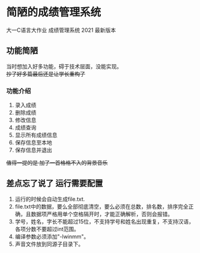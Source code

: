 # 简陋的成绩管理系统
大一C语言大作业 成绩管理系统 2021 最新版本
## 功能简陋
当时想加入好多功能，碍于技术层面，没能实现。  
~~抄了好多篇最后还是让学长重构了~~  
### 功能介绍
1. 录入成绩
2. 删除成绩
3. 修改信息
4. 成绩查询
5. 显示所有成绩信息
6. 保存信息至本地
7. 保存信息并退出

~~值得一提的是 加了一首格格不入的背景音乐~~


## 差点忘了说了 运行需要配置
1. 运行的时候会自动生成file.txt. 
2. file.txt中的数据，要么全部彻底清空，要么必须在总数，排名数，排序完全正确，且数据项严格用单个空格隔开时，才能正确解析，否则会报错。
3. 学号，姓名，字长不能超过15位，不支持学号和姓名出现重复，不支持汉语，各项分数不要超过int范围。
4. 编译参数必须添加"-lwinmm"。
5. 声音文件放到同源子目录下。

